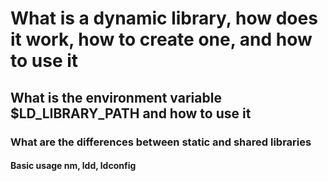 # What is a dynamic library, how does it work, how to create one, and how to use it
## What is the environment variable $LD_LIBRARY_PATH and how to use it
### What are the differences between static and shared libraries
#### Basic usage nm, ldd, ldconfig